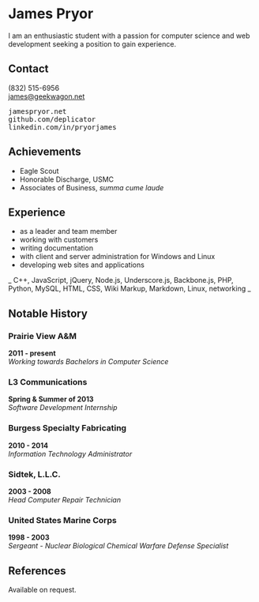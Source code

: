 James Pryor
===========
I am an enthusiastic student with a passion for computer science and web 
development seeking a position to gain experience.

Contact
-------
(832) 515-6956  
james@geekwagon.net

<pre>jamespryor.net  
github.com/deplicator  
linkedin.com/in/pryorjames   </pre>

Achievements
------------
- Eagle Scout
- Honorable Discharge, USMC
- Associates of Business, _summa cume laude_

Experience
----------
- as a leader and team member
- working with customers
- writing documentation
- with client and server administration for Windows and Linux
- developing web sites and applications

_ C++, JavaScript, jQuery, Node.js, Underscore.js, Backbone.js, PHP, Python,
MySQL, HTML, CSS, Wiki Markup, Markdown, Linux, networking _

Notable History
---------------
### Prairie View A&M
**2011 - present**  
_Working towards Bachelors in Computer Science_  


### L3 Communications
**Spring & Summer of 2013**  
_Software Development Internship_  

### Burgess Specialty Fabricating
**2010 - 2014**  
_Information Technology Administrator_  

### Sidtek, L.L.C.
**2003 - 2008**  
_Head Computer Repair Technician_  

### United States Marine Corps
**1998 - 2003**  
_Sergeant - Nuclear Biological Chemical Warfare Defense Specialist_  


References
----------
Available on request.
